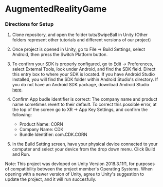 # AugmentedRealityGame


### Directions for Setup


1. Clone repository, and open the folder tuts/SwipeBall in Unity
(Other folders represent other tutorials and different versions of our project)

2. Once project is opened in Unity, go to File -> Build Settings, select Android, then press the Switch Platform button. 

3. To confirm your SDK is properly configured, go to Edit -> Preferences, select External Tools, look under Android, and find the SDK field. Direct this entry box to where your SDK is located. If you have Android Studio Installed, you will find the SDK folder within Android Studio's directory. If you do not have an Android SDK package, download Android Studio [here]( https://developer.android.com/studio/index.html).

4. Confirm App budle identifier is correct: The company name and product name sometimes revert to their default. To correct this possible error, at the top of the screen go to XR -> App Key Settings, and confirm the following: 

   - Product Name: CORN
   - Company Name: CDK
   - Bundle Identifier: com.CDK.CORN

5. In the Build Setting screen, have your physical device connected to your computer and select your device from the drop down menu. Click Build and Run. 
 
Note: This project was devloped on Unity Version 2018.3.11f1, for purposes of compatibility between the project member's Operating Systems. When opening with a newer version of Unity, agree to Unity's suggestion to update the project, and it will run succesfully. 

